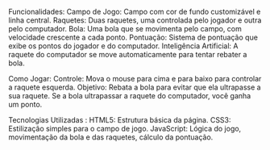 Funcionalidades:
Campo de Jogo: Campo com cor de fundo customizável e linha central.
Raquetes: Duas raquetes, uma controlada pelo jogador e outra pelo computador.
Bola: Uma bola que se movimenta pelo campo, com velocidade crescente a cada ponto.
Pontuação: Sistema de pontuação que exibe os pontos do jogador e do computador.
Inteligência Artificial: A raquete do computador se move automaticamente para tentar rebater a bola.

Como Jogar:
Controle: Mova o mouse para cima e para baixo para controlar a raquete esquerda.
Objetivo: Rebata a bola para evitar que ela ultrapasse a sua raquete. Se a bola ultrapassar a raquete do computador, você ganha um ponto.

Tecnologias Utilizadas :
HTML5: Estrutura básica da página.
CSS3: Estilização simples para o campo de jogo.
JavaScript: Lógica do jogo, movimentação da bola e das raquetes, cálculo da pontuação.
